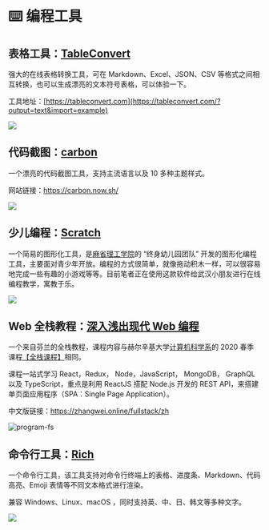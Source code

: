 # ⌨️ 编程工具

## 表格工具：[TableConvert](https://tableconvert.com)

强大的在线表格转换工具，可在 Markdown、Excel、JSON、CSV 等格式之间相互转换，也可以生成漂亮的文本符号表格，可以体验一下。



工具地址：[https://tableconvert.com](https://tableconvert.com/?output=text&import=example)



![](https://mayandev.oss-cn-hangzhou.aliyuncs.com/blog/daily-share-2.png)



## 代码截图：[carbon](https://carbon.now.sh/)

一个漂亮的代码截图工具，支持主流语言以及 10 多种主题样式。



网站链接：https://carbon.now.sh/



![](https://mayandev.oss-cn-hangzhou.aliyuncs.com/blog/daily-share-code-1.png)



## 少儿编程：[Scratch](https://scratch.mit.edu/)



一个简易的图形化工具，是[麻省理工学院](https://baike.baidu.com/item/麻省理工学院/117999)的 “终身幼儿园团队” 开发的图形化编程工具，主要面对青少年开放。编程的方式很简单，就像拖动积木一样，可以很容易地完成一些有趣的小游戏等等。目前笔者正在使用这款软件给武汉小朋友进行在线编程教学，寓教于乐。



![](https://mayandev.oss-cn-hangzhou.aliyuncs.com/blog/code-scratch.png)



## Web 全栈教程：[深入浅出现代 Web 编程](https://zhangwei.online/fullstack/zh)



一个来自芬兰的全栈教程，课程内容与赫尔辛基大学[计算机科学系](https://www.helsinki.fi/en/computer-science)的 2020 春季课程[【全栈课程】](https://fullstack-hy2020.github.io/)相同。



课程一站式学习 React，Redux， Node，JavaScript， MongoDB， GraphQL 以及 TypeScript，重点是利用 ReactJS 搭配 Node.js 开发的 REST API，来搭建单页面应用程序（SPA：Single Page Application）。

中文版链接：https://zhangwei.online/fullstack/zh



![program-fs](https://mayandev.oss-cn-hangzhou.aliyuncs.com/blog/program-fs.png)

## 命令行工具：[Rich](https://github.com/willmcgugan/rich)

一个命令行工具，该工具支持对命令行终端上的表格、进度条、Markdown、代码高亮、Emoji 表情等不同文本格式进行渲染。

兼容 Windows、Linux、macOS ，同时支持英、中、日、韩文等多种文字。

![](https://mayandev.oss-cn-hangzhou.aliyuncs.com/blog/code-rich.png)